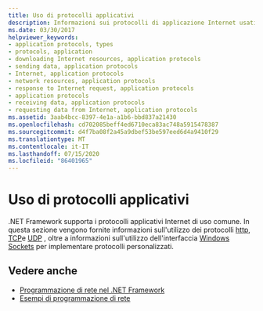 ```yaml
---
title: Uso di protocolli applicativi
description: Informazioni sui protocolli di applicazione Internet usati comunemente dal .NET Framework, ad esempio HTTP, TCP e UDP, e sull'implementazione di protocolli personalizzati.
ms.date: 03/30/2017
helpviewer_keywords:
- application protocols, types
- protocols, application
- downloading Internet resources, application protocols
- sending data, application protocols
- Internet, application protocols
- network resources, application protocols
- response to Internet request, application protocols
- application protocols
- receiving data, application protocols
- requesting data from Internet, application protocols
ms.assetid: 3aab4bcc-8397-4e1a-a1b6-bbd837a21430
ms.openlocfilehash: cd702085beff4ed6710eca83ac748a5915478387
ms.sourcegitcommit: d4f7ba08f2a45a9dbef53be597eed6d4a9410f29
ms.translationtype: MT
ms.contentlocale: it-IT
ms.lasthandoff: 07/15/2020
ms.locfileid: "86401965"
---
```

# <a name="using-application-protocols"></a>Uso di protocolli applicativi

.NET Framework supporta i protocolli applicativi Internet di uso comune. In questa sezione vengono fornite informazioni sull'utilizzo dei protocolli [http](http.md), [TCP](using-tcp-services.md)e [UDP](using-udp-services.md) , oltre a informazioni sull'utilizzo dell'interfaccia [Windows Sockets](sockets.md) per implementare protocolli personalizzati.

## <a name="see-also"></a>Vedere anche

- [Programmazione di rete nel .NET Framework](index.md)
- [Esempi di programmazione di rete](network-programming-samples.md)
